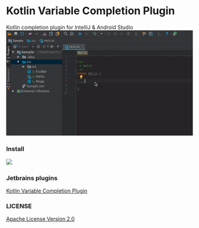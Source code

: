 # Kotlin Variable Completion Plugin

Kotlin completion plugin for IntelliJ & Android Studio
<img src="https://github.com/bassaer/kotlin-variable-completion-plugin/blob/master/images/demo.gif">


### Install
<img src="https://github.com/bassaer/kotlin-variable-completion-plugin/blob/master/install.png">


### Jetbrains plugins
[Kotlin Variable Completion Plugin](https://plugins.jetbrains.com/plugin/10328-kotlin-variable-completion-plugin/update/42030)

### LICENSE
[Apache License Version 2.0](https://github.com/bassaer/kotlin-variable-completion-plugin/blob/master/LICENSE)